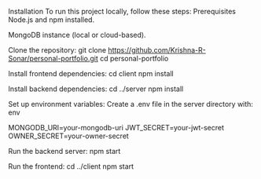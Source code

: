 Installation
To run this project locally, follow these steps:
Prerequisites
Node.js and npm installed.

MongoDB instance (local or cloud-based).

Clone the repository:
git clone https://github.com/Krishna-R-Sonar/personal-portfolio.git
cd personal-portfolio

Install frontend dependencies:
cd client
npm install

Install backend dependencies:
cd ../server
npm install

Set up environment variables:
Create a .env file in the server directory with:
env

MONGODB_URI=your-mongodb-uri
JWT_SECRET=your-jwt-secret
OWNER_SECRET=your-owner-secret

Run the backend server:
npm start

Run the frontend:
cd ../client
npm start
